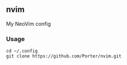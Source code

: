 ## nvim

My NeoVim config

### Usage

```
cd ~/.config
git clone https://github.com/Porter/nvim.git
```
